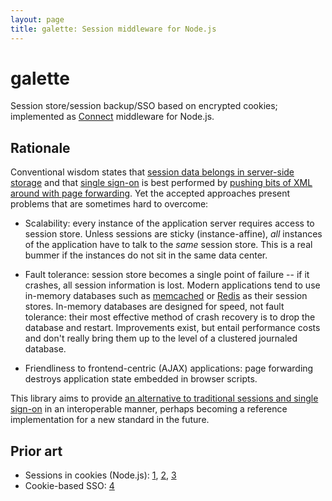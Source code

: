 ```yaml
---
layout: page
title: galette: Session middleware for Node.js
---
```

galette
=======

Session store/session backup/SSO based on encrypted cookies; implemented as [Connect](http://www.senchalabs.org/connect) middleware for Node.js.

Rationale
---------

Conventional wisdom states that [session data belongs in server-side storage](http://wonko.com/post/why-you-probably-shouldnt-use-cookies-to-store-session-data)
and that [single sign-on](http://en.wikipedia.org/wiki/Single_sign-on) is best performed by [pushing bits of XML around with page 
forwarding](http://en.wikipedia.org/wiki/SAML_2.0#SAML_2.0_Bindings). Yet the accepted approaches present problems that are sometimes hard to overcome:

* Scalability: every instance of the application server requires access to session store. Unless sessions are sticky (instance-affine), _all_
instances of the application have to talk to the _same_ session store. This is a real bummer if the instances do not sit in the same data center.

* Fault tolerance: session store becomes a single point of failure -- if it crashes, all session information is lost. Modern applications tend to
use in-memory databases such as [memcached](http://memcached.org/) or [Redis](http://redis.io/) as their session stores. In-memory databases are
designed for speed, not fault tolerance: their most effective method of crash recovery is to drop the database and restart. Improvements exist, but
entail performance costs and don't really bring them up to the level of a clustered journaled database.

* Friendliness to frontend-centric (AJAX) applications: page forwarding destroys application state embedded in browser scripts.

This library aims to provide [an alternative to traditional sessions and single sign-on](/MaxMotovilov/galette/wiki/Flame-on!) in an
interoperable manner, perhaps becoming a reference implementation for a new standard in the future.

Prior art
---------

* Sessions in cookies (Node.js): [1](http://www.senchalabs.org/connect/cookieSession.html), [2](/jxa/Connect-Cookie-Session-Storage), [3](/benadida/node-client-sessions)
* Cookie-based SSO: [4](http://support.ideascale.com/kb/ideascale-setup/single-sign-on-multipass-token-based-cookie-based)

